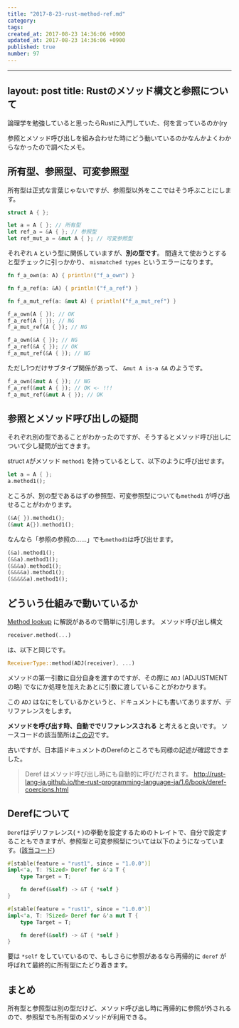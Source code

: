 ```yaml
---
title: "2017-8-23-rust-method-ref.md"
category: 
tags: 
created_at: 2017-08-23 14:36:06 +0900
updated_at: 2017-08-23 14:36:06 +0900
published: true
number: 97
---
```


---
layout: post
title: Rustのメソッド構文と参照について
---

論理学を勉強していると思ったらRustに入門していた、何を言っているのか(ry

参照とメソッド呼び出しを組み合わせた時にどう動いているのかなんかよくわからなかったので調べたメモ。

## 所有型、参照型、可変参照型

所有型は正式な言葉じゃないですが、参照型以外をここではそう呼ぶことにします。

```rust
struct A { };

let a = A { }; // 所有型
let ref_a = &A { }; // 参照型
let ref_mut_a = &mut A { }; // 可変参照型
```

それぞれ `A` という型に関係していますが、**別の型です**。
間違えて使おうとすると型チェックに引っかかり、 `mismatched types` というエラーになります。

```rust
fn f_a_own(a: A) { println!("f_a_own") }

fn f_a_ref(a: &A) { println!("f_a_ref") }

fn f_a_mut_ref(a: &mut A) { println!("f_a_mut_ref") }
```


```rust
f_a_own(A { }); // OK
f_a_ref(A { }); // NG
f_a_mut_ref(A { }); // NG
```


```rust
f_a_own(&A { }); // NG
f_a_ref(&A { }); // OK
f_a_mut_ref(&A { }); // NG
```


ただし1つだけサブタイプ関係があって、 `&mut A is-a &A` のようです。

```rust
f_a_own(&mut A { }); // NG
f_a_ref(&mut A { }); // OK <- !!!
f_a_mut_ref(&mut A { }); // OK
``` 


## 参照とメソッド呼び出しの疑問

それぞれ別の型であることがわかったのですが、そうするとメソッド呼び出しについて少し疑問が出てきます。

struct `A`がメソッド `method1` を持っているとして、以下のように呼び出せます。

```rust
let a = A { };
a.method1();
```


ところが、別の型であるはずの参照型、可変参照型についても`method1` が呼び出せることがわかります。

```rust
(&A{ }).method1();
(&mut A{}).method1();
```

なんなら「参照の参照の……」でも`method1`は呼び出せます。

```rust
(&a).method1();
(&&a).method1();
(&&&a).method1();
(&&&&a).method1();
(&&&&&a).method1();
```


## どういう仕組みで動いているか

[Method lookup](https://github.com/rust-lang/rust/blob/1.19.0/src/librustc_typeck/check/method/README.md) に解説があるので簡単に引用します。
メソッド呼び出し構文

```rust
receiver.method(...)
```

は、以下と同じです。

```rust
ReceiverType::method(ADJ(receiver), ...)
```

メソッドの第一引数に自分自身を渡すのですが、その際に `ADJ` (ADJUSTMENTの略) でなにか処理を加えたあとに引数に渡していることがわかります。

この `ADJ` はなにをしているかというと、ドキュメントにも書いてありますが、デリファレンスをします。

**メソッドを呼び出す時、自動ででリファレンスされる** と考えると良いです。
ソースコードの該当箇所は[この辺](https://github.com/rust-lang/rust/blob/master/src/librustc_typeck/check/method/confirm.rs#L143)です。

古いですが、日本語ドキュメントのDerefのところでも同様の記述が確認できました。

> Deref はメソッド呼び出し時にも自動的に呼びだされます。
> http://rust-lang-ja.github.io/the-rust-programming-language-ja/1.6/book/deref-coercions.html

## Derefについて

`Deref`はデリファレンス( `*` )の挙動を設定するためのトレイトで、自分で設定することもできますが、参照型と可変参照型については以下のようになっています。([該当コード](https://github.com/rust-lang/rust/blob/master/src/libcore/ops/deref.rs#L72-L94))

```rust
#[stable(feature = "rust1", since = "1.0.0")]
impl<'a, T: ?Sized> Deref for &'a T {
    type Target = T;

    fn deref(&self) -> &T { *self }
}

#[stable(feature = "rust1", since = "1.0.0")]
impl<'a, T: ?Sized> Deref for &'a mut T {
    type Target = T;

    fn deref(&self) -> &T { *self }
}
```


要は `*self` をしていているので、もしさらに参照があるなら再帰的に `deref` が呼ばれて最終的に所有型にたどり着きます。


## まとめ
所有型と参照型は別の型だけど、メソッド呼び出し時に再帰的に参照が外されるので、参照型でも所有型のメソッドが利用できる。


